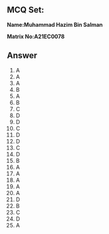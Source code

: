 ## MCQ Set:

**Name:Muhammad Hazim Bin Salman**

**Matrix No:A21EC0078**

## Answer
1. A
2. A
3. A
4. B
5. A
6. B
7. C
8. D
9. D
10. C
11. D
12. D
13. C
14. D
15. B 
16. A
17. A
18. A
19. A 
20. A
21. D
22. B
23. C
24. D
25. A 
